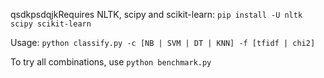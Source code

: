 qsdkpsdqjkRequires NLTK, scipy and scikit-learn: `pip install -U nltk scipy scikit-learn`

Usage: `python classify.py -c [NB | SVM | DT | KNN] -f [tfidf | chi2]`

To try all combinations, use `python benchmark.py`
